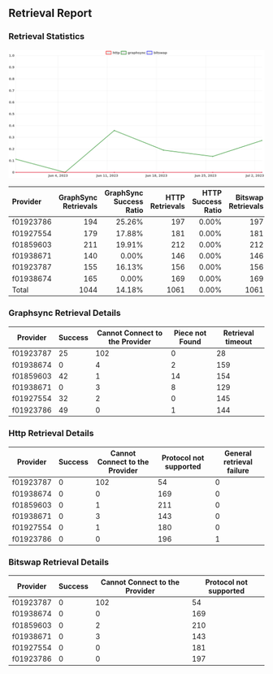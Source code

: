 ## Retrieval Report
### Retrieval Statistics
<img src="https://raw.githubusercontent.com/data-preservation-programs/filplus-checker-assets/main/filecoin-project/filecoin-plus-large-datasets/issues/1920/1688378462463.png"/>

| Provider  | GraphSync Retrievals | GraphSync Success Ratio | HTTP Retrievals | HTTP Success Ratio | Bitswap Retrievals | Bitswap Success Ratio |
| :-------- | -------------------: | ----------------------: | --------------: | -----------------: | -----------------: | --------------------: |
| f01923786 |                  194 |                  25.26% |             197 |              0.00% |                197 |                 0.00% |
| f01927554 |                  179 |                  17.88% |             181 |              0.00% |                181 |                 0.00% |
| f01859603 |                  211 |                  19.91% |             212 |              0.00% |                212 |                 0.00% |
| f01938671 |                  140 |                   0.00% |             146 |              0.00% |                146 |                 0.00% |
| f01923787 |                  155 |                  16.13% |             156 |              0.00% |                156 |                 0.00% |
| f01938674 |                  165 |                   0.00% |             169 |              0.00% |                169 |                 0.00% |
| Total     |                 1044 |                  14.18% |            1061 |              0.00% |               1061 |                 0.00% |

### Graphsync Retrieval Details
| Provider  | Success | Cannot Connect to the Provider | Piece not Found | Retrieval timeout |
| --------- | ------- | ------------------------------ | --------------- | ----------------- |
| f01923787 | 25      | 102                            | 0               | 28                |
| f01938674 | 0       | 4                              | 2               | 159               |
| f01859603 | 42      | 1                              | 14              | 154               |
| f01938671 | 0       | 3                              | 8               | 129               |
| f01927554 | 32      | 2                              | 0               | 145               |
| f01923786 | 49      | 0                              | 1               | 144               |

### Http Retrieval Details
| Provider  | Success | Cannot Connect to the Provider | Protocol not supported | General retrieval failure |
| --------- | ------- | ------------------------------ | ---------------------- | ------------------------- |
| f01923787 | 0       | 102                            | 54                     | 0                         |
| f01938674 | 0       | 0                              | 169                    | 0                         |
| f01859603 | 0       | 1                              | 211                    | 0                         |
| f01938671 | 0       | 3                              | 143                    | 0                         |
| f01927554 | 0       | 1                              | 180                    | 0                         |
| f01923786 | 0       | 0                              | 196                    | 1                         |

### Bitswap Retrieval Details
| Provider  | Success | Cannot Connect to the Provider | Protocol not supported |
| --------- | ------- | ------------------------------ | ---------------------- |
| f01923787 | 0       | 102                            | 54                     |
| f01938674 | 0       | 0                              | 169                    |
| f01859603 | 0       | 2                              | 210                    |
| f01938671 | 0       | 3                              | 143                    |
| f01927554 | 0       | 0                              | 181                    |
| f01923786 | 0       | 0                              | 197                    |
